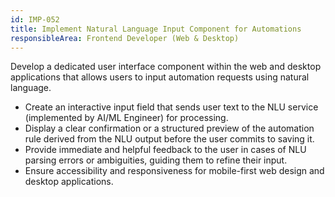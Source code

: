 ```yaml
---
id: IMP-052
title: Implement Natural Language Input Component for Automations
responsibleArea: Frontend Developer (Web & Desktop)
---
```

Develop a dedicated user interface component within the web and desktop applications that allows users to input automation requests using natural language.
*   Create an interactive input field that sends user text to the NLU service (implemented by AI/ML Engineer) for processing.
*   Display a clear confirmation or a structured preview of the automation rule derived from the NLU output before the user commits to saving it.
*   Provide immediate and helpful feedback to the user in cases of NLU parsing errors or ambiguities, guiding them to refine their input.
*   Ensure accessibility and responsiveness for mobile-first web design and desktop applications.